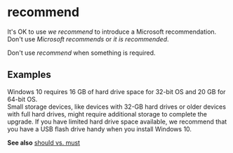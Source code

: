 # recommend

It's OK to use *we recommend* to introduce a Microsoft recommendation. Don't use *Microsoft recommends* or *it is recommended*.

Don't use *recommend* when something is required.

## Examples

Windows 10 requires 16 GB of hard drive space for 32-bit OS and 20 GB for 64-bit OS.<br />
Small
storage devices, like devices with 32-GB hard drives or older devices
with full hard drives, might require additional storage to complete
the upgrade. If you have limited hard drive space available, we
recommend that you have a USB flash drive handy when you install
Windows 10.

**See also** [should vs. must](~/a-z-word-list-term-collections/s/should-vs-must.md)
